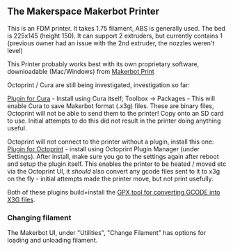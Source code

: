 ## The Makerspace Makerbot Printer

This is an FDM printer. It takes 1.75 filament, ABS is generally used. The bed is 225x145 (height 150). It can support 2 extruders, but currently contains 1 (previous owner had an issue with the 2nd extruder, the nozzles weren't level)

This Printer probably works best with its own proprietary software, downloadable (Mac/Windows) from [Makerbot Print](https://www.makerbot.com/3d-printers/makerbot-print/download/) 

Octoprint / Cura are still being investigated, investigation so far:

[Plugin for Cura](https://github.com/Ghostkeeper/X3GWriter) - Install using Cura itself; Toolbox -> Packages - This will enable Cura to save Makerbot format (.x3g) files. These are binary files, Octoprint will not be able to send them to the printer! Copy onto an SD card to use. Initial attempts to do this did not result in the printer doing anything useful.

Octoprint will not connect to the printer without a plugin, install this one: [Plugin for Octoprint](https://plugins.octoprint.org/plugins/gpx/) - install using Octoprint Plugin Manager (under Settings). After install, make sure you go to the settings again after reboot and setup the plugin itself. This enables the printer to be heated / moved etc via the Octoprint UI, it *should* also convert any gcode files sent to it to x3g on the fly - initial attempts made the printer move, but not print usefully.

Both of these plugins build+install the [GPX tool for converting GCODE into X3G files](https://github.com/markwal/GPX). 

### Changing filament

The Makerbot UI, under "Utilities", "Change Filament" has options for loading and unloading filament.